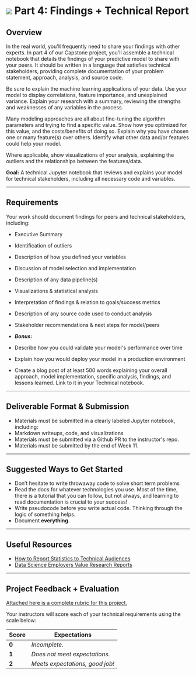 # ![](https://ga-dash.s3.amazonaws.com/production/assets/logo-9f88ae6c9c3871690e33280fcf557f33.png) Part 4: Findings + Technical Report

## Overview

In the real world, you'll frequently need to share your findings with other experts. In part 4 of our Capstone project, you'll assemble a technical notebook that details the findings of your predictive model to share with your peers. It should be written in a language that satisfies technical stakeholders, providing complete documentation of your problem statement, approach, analysis, and source code.

Be sure to explain the machine learning applications of your data. Use your model to display correlations, feature importance, and unexplained variance. Explain your research with a summary, reviewing the strengths and weaknesses of any variables in the process.

Many modeling approaches are all about fine-tuning the algorithm parameters and trying to find a specific value. Show how you optimized for this value, and the costs/benefits of doing so. Explain why you have chosen one or many feature(s) over others. Identify what other data and/or features could help your model.

Where applicable, show visualizations of your analysis, explaining the outliers and the relationships between the features/data.  

**Goal:** A technical Jupyter notebook that reviews and explains your model for technical stakeholders, including all necessary code and variables.

---

## Requirements

Your work should document findings for peers and technical stakeholders, including:

- Executive Summary
- Identification of outliers
- Description of how you defined your variables
- Discussion of model selection and implementation
- Description of any data pipeline(s)
- Visualizations & statistical analysis
- Interpretation of findings & relation to goals/success metrics
- Description of any source code used to conduct analysis
- Stakeholder recommendations & next steps for model/peers

- ***Bonus:***

- Describe how you could validate your model's performance over time
- Explain how you would deploy your model in a production environment
 - Create a blog post of at least 500 words explaining your overall approach, model implementation, specific analysis, findings, and lessons learned. Link to it in your Technical notebook.

---

## Deliverable Format & Submission

- Materials must be submitted in a clearly labeled Jupyter notebook, including:
 - Markdown writeups, code, and visualizations
- Materials must be submitted via a Github PR to the instructor's repo.
- Materials must be submitted by the end of Week 11.

---

## Suggested Ways to Get Started

- Don’t hesitate to write throwaway code to solve short term problems
- Read the docs for whatever technologies you use. Most of the time, there is a tutorial that you can follow, but not always, and learning to read documentation is crucial to your success!
- Write pseudocode before you write actual code. Thinking through the logic of something helps.  
- Document **everything**.

---

## Useful Resources

- [How to Report Statistics to Technical Audiences](http://abacus.bates.edu/~ganderso/biology/resources/writing/HTWstats.html)
- [Data Science Employers Value Research Reports](https://www.quora.com/What-is-a-good-way-for-a-data-scientist-to-construct-an-online-portfolio)

---

## Project Feedback + Evaluation

[Attached here is a complete rubric for this project.](./capstone-part-04-rubric.md)

Your instructors will score each of your technical requirements using the scale below:

Score  | Expectations
--- | ---
**0** | _Incomplete._
**1** | _Does not meet expectations._
**2** | _Meets expectations, good job!_
